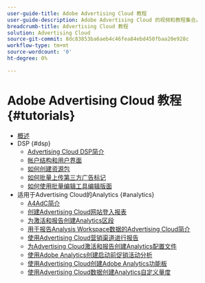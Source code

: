 ```yaml
---
user-guide-title: Adobe Advertising Cloud 教程
user-guide-description: Adobe Advertising Cloud 的视频和教程集合。
breadcrumb-title: Advertising Cloud 教程
solution: Advertising Cloud
source-git-commit: 8dc83853ba6aeb4c46fea84ebd450fbaa20e928c
workflow-type: tm+mt
source-wordcount: '0'
ht-degree: 0%

---
```



# Adobe Advertising Cloud 教程 {#tutorials}

+ [概述](overview.md)
+ DSP {#dsp}
   + [Advertising Cloud DSP简介](/help/dsp/intro.md)
   + [帐户结构和用户界面](/help/dsp/ui.md)
   + [如何创建资源包](/help/dsp/package-create.md)
   + [如何批量上传第三方广告标记](/help/dsp/bulk-upload-third-party-ad-tags.md)
   + [如何使用批量编辑工具编辑版面](/help/dsp/bulk-edit-placement-tools.md)
+ 适用于Advertising Cloud的Analytics {#analytics}
   + [A4AdC简介](/help/integrations/analytics/intro-a4adc.md)
   + [创建Advertising Cloud网站登入报表](/help/integrations/analytics/analytics-site-entry-a4adc.md)
   + [为激活和报告创建Analytics区段](/help/integrations/analytics/analytics-segments-a4adc.md)
   + [用于报告Analysis Workspace数据的Advertising Cloud简介](/help/integrations/analytics/analytics-analysis-workspace-a4adc.md)
   + [使用Advertising Cloud营销渠道进行报告](/help/integrations/analytics/analytics-reporting-a4adc.md)
   + [为Advertising Cloud激活和报告创建Analytics配置文件](/help/integrations/analytics/analytics-profiles-a4adc.md)
   + [使用Adobe Analytics创建启动前促销活动分析](/help/integrations/analytics/analytics-pre-launch-a4adc.md)
   + [使用Advertising Cloud创建Adobe Analytics功能板](/help/integrations/analytics/analytics-dashboards-a4adc.md)
   + [使用Advertising Cloud数据创建Analytics自定义量度](/help/integrations/analytics/analytics-custom-metrics-a4adc.md)

<!-- Add to DSP chapter once the videos are complete:
  + [How to Create a Placement](/help/dsp/placement-create.md)
  + [Placement Targeting Capabilities](/help/dsp/placement-targeting.md)
  + [Audience Libraries and Applying Behavioral Targeting](/help/dsp/audience-libraries.md)
-->

<!-- If I move the "Analytics for Advertising Cloud chapter into a larger Integrations chapter, then I'll need to set up redirects by copying a CSV file into this repo and populating it for those legacy file names. -->